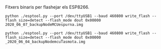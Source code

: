 Fitxers binaris per flashejar els ESP8266.

`python ./esptool.py --port /dev/ttyUSB1 --baud 460800 write_flash --flash_size=detect --flash_mode dout 0x00000 2020_06_07_backupNodeMCUespurna.img `

`python ./esptool.py --port /dev/ttyUSB1 --baud 460800 write_flash --flash_size=detect --flash_mode dout 0x00000 _2020_06_04_backupNodemcuTasmota.img `



